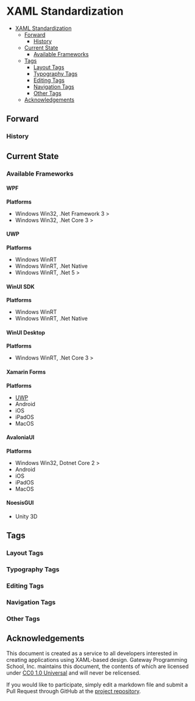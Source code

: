 <!-- markdownlint-disable -->
<a name="xaml-standardization"></a>

# XAML Standardization

<!-- !toc -->

* [XAML Standardization](#xaml-standardization)
  * [Forward](#forward)
    * [History](#history)
  * [Current State](#current-state)
    * [Available Frameworks](#available-frameworks)
  * [Tags](#tags)
    * [Layout Tags](#layout-tags)
    * [Typography Tags](#typography-tags)
    * [Editing Tags](#editing-tags)
    * [Navigation Tags](#navigation-tags)
    * [Other Tags](#other-tags)
  * [Acknowledgements](#acknowledgements)

<!-- toc! -->

<!-- include (forward.md) -->
<!-- markdownlint-disable MD041 -->
<a name="forward"></a>

## Forward

<a name="history"></a>

### History
<!-- /include -->
<!-- include (currentstate.md) -->
<!-- markdownlint-disable MD041 -->
<a name="current-state"></a>

## Current State
<!-- /include -->
<!-- include (frameworks.md) -->
<!-- markdownlint-disable MD041 -->
<a name="available-frameworks"></a>

### Available Frameworks

<a name="WPF-Platform"></a>

#### WPF

**Platforms**

- Windows Win32, .Net Framework 3 >
- Windows Win32, .Net Core 3 >

<a name="UWP-Platform"></a>

#### UWP

**Platforms**

- Windows WinRT
- Windows WinRT, .Net Native
- Windows WinRT, .Net 5 >

<a name="WinUI-SDK"></a>

#### WinUI SDK

**Platforms**

- Windows WinRT
- Windows WinRT, .Net Native

<a name="WinUI-Desktop"></a>

#### WinUI Desktop

**Platforms**

- Windows WinRT, .Net Core 3 >

<a name="xamarin-forms"></a>

#### Xamarin Forms

**Platforms**

- [UWP](UWP-Platform)
- Android
- iOS
- iPadOS
- MacOS

<a name="avaloniaui"></a>

#### AvaloniaUI

**Platforms**

- Windows Win32, Dotnet Core 2 > 
- Android
- iOS
- iPadOS
- MacOS

<a name="noesisgui"></a>

#### NoesisGUI

- Unity 3D
<!-- /include -->
<!-- include (tags.md) -->
<!-- markdownlint-disable MD041 -->
<a name="tags"></a>

## Tags

<!-- markdownlint-disable MD041 -->
<a name="layout-tags"></a>

### Layout Tags
<!-- markdownlint-disable MD041 -->
<a name="typography-tags"></a>

### Typography Tags
<!-- markdownlint-disable MD041 -->
<a name="editing-tags"></a>

### Editing Tags
<!-- markdownlint-disable MD041 -->
<a name="navigation-tags"></a>

### Navigation Tags
<!-- markdownlint-disable MD041 -->
<a name="other-tags"></a>

### Other Tags
<!-- /include -->

<!-- include (footer.md) -->
<!-- markdownlint-disable MD041 -->
<a name="acknowledgements"></a>

## Acknowledgements

This document is created as a service to all developers interested in creating applications using XAML-based design.  Gateway Programming School, Inc. maintains this document, the contents of which are licensed under [CC0 1.0 Universal](https://github.com/gatewayprogrammingschool/XAML-Standardization/blob/master/LICENSE) and will never be relicensed.

If you would like to participate, simply edit a markdown file and submit a Pull Request through GitHub at the [project repository](https://github.com/gatewayprogrammingschool/XAML-Standardization/pulls).
<!-- /include -->
